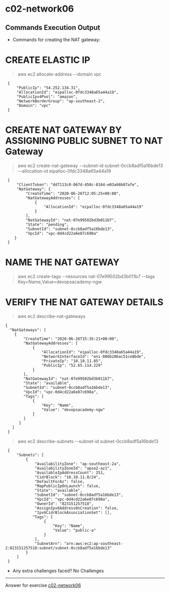 # c02-network06

## Commands Execution Output

- Commands for creating the NAT gateway:

# CREATE ELASTIC IP

> aws ec2 allocate-address --domain vpc

     {
         "PublicIp": "54.252.134.31",
         "AllocationId": "eipalloc-0fdc3348a65a44a19",
         "PublicIpv4Pool": "amazon",
         "NetworkBorderGroup": "ap-southeast-2",
         "Domain": "vpc"
     }

# CREATE NAT GATEWAY BY ASSIGNING PUBLIC SUBNET TO NAT Gateway

> aws ec2 create-nat-gateway --subnet-id subnet-0ccb8adf5a16bde13 --allocation-id eipalloc-0fdc3348a65a44a19

     {
         "ClientToken": "dd7113c0-067d-450c-8164-e03a66b07afe",
         "NatGateway": {
             "CreateTime": "2020-06-26T12:05:25+00:00",
             "NatGatewayAddresses": [
                 {
                     "AllocationId": "eipalloc-0fdc3348a65a44a19"
                 }
             ],
             "NatGatewayId": "nat-07e99502bd3b011b7",
             "State": "pending",
             "SubnetId": "subnet-0ccb8adf5a16bde13",
             "VpcId": "vpc-0d4cd22a6e87c698a"
        }
     }

# NAME THE NAT GATEWAY

> aws ec2 create-tags --resources nat-07e99502bd3b011b7 --tags Key=Name,Value=devopsacademy-ngw

# VERIFY THE NAT GATEWAY DETAILS

> aws ec2 describe-nat-gateways

    {
      "NatGateways": [
        {
            "CreateTime": "2020-06-26T15:35:21+00:00",
            "NatGatewayAddresses": [
                {
                    "AllocationId": "eipalloc-0fdc3348a65a44a19",
                    "NetworkInterfaceId": "eni-086b286ac51ce8bde",
                    "PrivateIp": "10.10.11.85",
                    "PublicIp": "52.65.114.229"
                }
            ],
            "NatGatewayId": "nat-07e99502bd3b011b7",
            "State": "available",
            "SubnetId": "subnet-0ccb8adf5a16bde13",
            "VpcId": "vpc-0d4cd22a6e87c698a",
            "Tags": [
                {
                    "Key": "Name",
                    "Value": "devopsacademy-ngw"
                }
            ]
          }
       ]
     }


> aws ec2 describe-subnets --subnet-id subnet-0ccb8adf5a16bde13

     {
         "Subnets": [
             {
                 "AvailabilityZone": "ap-southeast-2a",
                 "AvailabilityZoneId": "apse2-az1",
                 "AvailableIpAddressCount": 251,
                 "CidrBlock": "10.10.11.0/24",
                 "DefaultForAz": false,
                 "MapPublicIpOnLaunch": false,
                 "State": "available",
                 "SubnetId": "subnet-0ccb8adf5a16bde13",
                 "VpcId": "vpc-0d4cd22a6e87c698a",
                 "OwnerId": "823151257518",
                 "AssignIpv6AddressOnCreation": false,
                 "Ipv6CidrBlockAssociationSet": [],
                "Tags": [
                     {
                         "Key": "Name",
                         "Value": "public-a"
                     }
                 ],
                 "SubnetArn": "arn:aws:ec2:ap-southeast-2:823151257518:subnet/subnet-0ccb8adf5a16bde13"
             }
         ]
     }


- Any extra challenges faced?
 No Challenges

<!-- Don't change anything below this point-->
***
Answer for exercise [c02-network06](https://github.com/devopsacademyau/academy/blob/893381c6f0b69434d9e8597d3d4b1c17f9bc1371/classes/02class/exercises/c02-network06/README.md)
